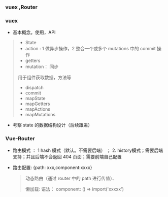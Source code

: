 ### vuex ,Router 





### vuex 

* 基本概念。使用，API 

> * State 
> * action : 1 做异步操作，2  整合一个或多个 mutations 中的 commit 操作
> * getters
> * mutation： 同步
>
> 用于组件获取数据，方法等
>
> * dispatch
> * commit
> * mapState
> * mapGetters
> * mapActions
> * mapMutations

* 考察 state 的数据结构设计（后续跟进）



### Vue-Router

* 路由模式 ： 1 hash 模式（默认。不需要后端）  ； 2. history模式；需要后端支持；并且后端不会返回 404 页面；需要前端自己配置

* 路由配置: {path: xxx,component:xxxx}

  >  动态路由（通过 router 中的 path 进行传值）、
  >
  > 懒加载: 语法： component: () => import('xxxxx')



